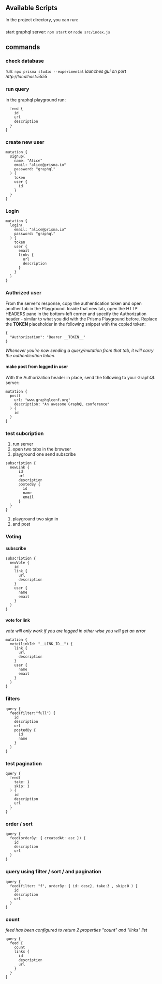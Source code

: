 ## Available Scripts

In the project directory, you can run:

###

start graphql server: `npm start` or `node src/index.js`

## commands

### check database

run: `npx prisma studio --experimental`
_launches gui on port http://localhost:5555_

### run query

in the graphql playground run:

```query {
  feed {
    id
    url
    description
  }
}
```

### create new user

```
mutation {
  signup(
    name: "Alice"
    email: "alice@prisma.io"
    password: "graphql"
  ) {
    token
    user {
      id
    }
  }
}
```

### Login

```
mutation {
  login(
    email: "alice@prisma.io"
    password: "graphql"
  ) {
    token
    user {
      email
      links {
        url
        description
      }
    }
  }
}
```

### Authrized user

From the server’s response, copy the authentication token and open another tab in the Playground. Inside that new tab, open the HTTP HEADERS pane in the bottom-left corner and specify the Authorization header - similar to what you did with the Prisma Playground before. Replace the **TOKEN** placeholder in the following snippet with the copied token:

```
{
  "Authorization": "Bearer __TOKEN__"
}
```

_Whenever you’re now sending a query/mutation from that tab, it will carry the authentication token._

#### make post from logged in user

With the Authorization header in place, send the following to your GraphQL server:

```
mutation {
  post(
    url: "www.graphqlconf.org"
    description: "An awesome GraphQL conference"
  ) {
    id
  }
}
```

### test subcription

1. run server
1. open two tabs in the browser
1. playground one send subscribe

```
subscription {
  newLink {
      id
      url
      description
      postedBy {
        id
        name
        email
      }
  }
}
```

1. playground two sign in
1. and post

### Voting

#### subscribe

```
subscription {
  newVote {
    id
    link {
      url
      description
    }
    user {
      name
      email
    }
  }
}
```

#### vote for link

_vote will only work if you are logged in other wise you will get an error_

```
mutation {
  vote(linkId: "__LINK_ID__") {
    link {
      url
      description
    }
    user {
      name
      email
    }
  }
}
```

### filters

```
query {
  feed(filter:"full") {
    id
  	description
    url
    postedBy {
      id
      name
    }
  }
}
```

### test pagination

```
query {
  feed(
    take: 1
    skip: 1
  ) {
    id
    description
    url
  }
}
```

### order / sort

```
query {
  feed(orderBy: { createdAt: asc }) {
    id
    description
    url
  }
}
```

### query using filter / sort / and pagination

```
query {
  feed(filter: "f", orderBy: { id: desc}, take:3 , skip:0 ) {
    id
    description
    url
  }
}
```

### count

_feed has been configured to return 2 properties "count" and "links" list_

```
query {
  feed {
    count
    links {
      id
      description
      url
    }
  }
}
```
